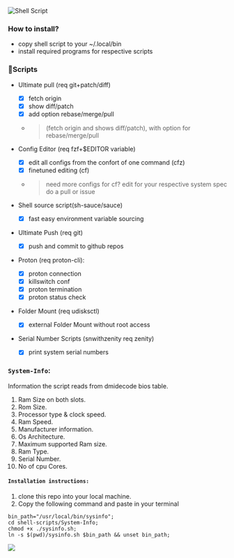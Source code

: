 ![Shell Script](https://img.shields.io/badge/shell_script-%23121011.svg?style=for-the-badge&logo=gnu-bash&logoColor=black&color=purple)

### How to install?
* copy shell script to your ~/.local/bin
* install required programs for respective scripts

### 🐚Scripts
* Ultimate pull (req git+patch/diff)
   - [x] fetch origin
   - [x] show diff/patch
   - [x] add option rebase/merge/pull
   -   > (fetch origin and shows diff/patch), with option for rebase/merge/pull

* Config Editor (req fzf+$EDITOR variable)
   - [x] edit all configs from the confort of one command (cfz)
   - [x] finetuned editing (cf)
   -   > need more configs for cf? edit for your respective system spec do a pull or issue

* Shell source script(sh-sauce/sauce)
   - [x] fast easy environment variable sourcing

* Ultimate Push (req git)
   - [x] push and commit to github repos

* Proton (req proton-cli):
   - [x] proton connection 
   - [x] killswitch conf 
   - [x] proton termination
   - [x] proton status check

* Folder Mount (req udisksctl)
   - [x] external Folder Mount without root access

* Serial Number Scripts (snwithzenity req zenity)
   - [x] print system serial numbers

### `System-Info`:
   Information the script reads from dmidecode bios table.
  1. Ram Size on both slots.
  2. Rom Size.
  3. Processor type & clock speed.
  4. Ram Speed.
  5. Manufacturer information.
  6. Os Architecture.
  7. Maximum supported Ram size.
  8. Ram Type.
  9. Serial Number.
  10. No of cpu Cores.
   
   #### `Installation instructions:`
   1. clone this repo into your local machine.
   2. Copy the following command and paste in your terminal

```import copy from 'copy-to-clipboard'
bin_path="/usr/local/bin/sysinfo";
cd shell-scripts/System-Info;
chmod +x ./sysinfo.sh;
ln -s $(pwd)/sysinfo.sh $bin_path && unset bin_path;
``` 
  
![](https://media.giphy.com/media/FlWgXEtj5aM5G/giphy.gif)
